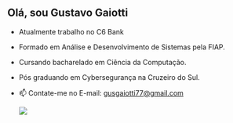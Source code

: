 ## Olá, sou Gustavo Gaiotti

- Atualmente trabalho no C6 Bank

- Formado em Análise e Desenvolvimento de Sistemas pela FIAP.

- Cursando bacharelado em Ciência da Computação.

-  Pós graduando em Cybersegurança na Cruzeiro do Sul.

- 📫 Contate-me no E-mail: gusgaiotti77@gmail.com  

 
  <div> 
  
  <a href="https://www.linkedin.com/in/gustavogaiotti/" target="_blank"><img src="https://img.shields.io/badge/-LinkedIn-%230077B5?style=for-the-badge&logo=linkedin&logoColor=white" target="_blank"></a> 

</div>
